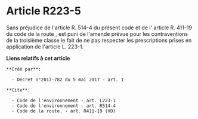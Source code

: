 # Article R223-5

Sans préjudice de l'article R. 514-4 du présent code et de l'
article R. 411-19 du code de la route
, est puni de l'amende prévue pour les contraventions de la troisième classe le fait de ne pas respecter les prescriptions
prises en application de l'article L. 223-1.

**Liens relatifs à cet article**

	**Créé par**:

	  - Décret n°2017-782 du 5 mai 2017 - art. 1

	**Cite**:

	  - Code de l'environnement - art. L223-1
	  - Code de l'environnement - art. R514-4
	  - Code de la route. - art. R411-19 (VD)
